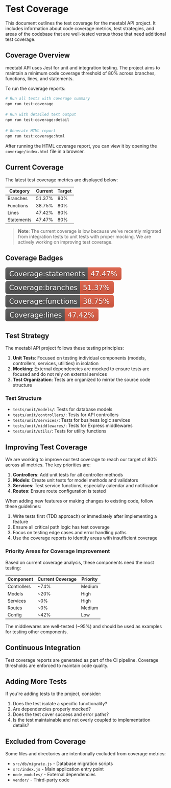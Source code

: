 # Test Coverage

This document outlines the test coverage for the meetabl API project. It includes information about code coverage metrics, test strategies, and areas of the codebase that are well-tested versus those that need additional test coverage.

## Coverage Overview

meetabl API uses Jest for unit and integration testing. The project aims to maintain a minimum code coverage threshold of 80% across branches, functions, lines, and statements.

To run the coverage reports:

```bash
# Run all tests with coverage summary
npm run test:coverage

# Run with detailed text output
npm run test:coverage:detail

# Generate HTML report
npm run test:coverage:html
```

After running the HTML coverage report, you can view it by opening the `coverage/index.html` file in a browser.

## Current Coverage 

The latest test coverage metrics are displayed below:

| Category   | Current | Target |
|------------|---------|--------|
| Branches  | 51.37% | 80%    |
| Functions | 38.75% | 80%    |
| Lines     | 47.42% | 80%    |
| Statements | 47.47% | 80%    |

> **Note**: The current coverage is low because we've recently migrated from integration tests to unit tests with proper mocking. We are actively working on improving test coverage.

## Coverage Badges

![Statements](badges/badge-statements.svg)
![Branches](badges/badge-branches.svg)
![Functions](badges/badge-functions.svg)
![Lines](badges/badge-lines.svg)

## Test Strategy

The meetabl API project follows these testing principles:

1. **Unit Tests**: Focused on testing individual components (models, controllers, services, utilities) in isolation
2. **Mocking**: External dependencies are mocked to ensure tests are focused and do not rely on external services
3. **Test Organization**: Tests are organized to mirror the source code structure

### Test Structure

- `tests/unit/models/`: Tests for database models
- `tests/unit/controllers/`: Tests for API controllers
- `tests/unit/services/`: Tests for business logic services
- `tests/unit/middlewares/`: Tests for Express middlewares
- `tests/unit/utils/`: Tests for utility functions

## Improving Test Coverage

We are working to improve our test coverage to reach our target of 80% across all metrics. The key priorities are:

1. **Controllers**: Add unit tests for all controller methods
2. **Models**: Create unit tests for model methods and validators
3. **Services**: Test service functions, especially calendar and notification
4. **Routes**: Ensure route configuration is tested

When adding new features or making changes to existing code, follow these guidelines:

1. Write tests first (TDD approach) or immediately after implementing a feature
2. Ensure all critical path logic has test coverage
3. Focus on testing edge cases and error handling paths
4. Use the coverage reports to identify areas with insufficient coverage

### Priority Areas for Coverage Improvement

Based on current coverage analysis, these components need the most testing:

| Component              | Current Coverage | Priority |
|------------------------|------------------|----------|
| Controllers            | ~74%             | Medium   |
| Models                 | ~20%             | High     |
| Services               | ~0%              | High     |
| Routes                 | ~0%              | Medium   |
| Config                 | ~42%             | Low      |

The middlewares are well-tested (~95%) and should be used as examples for testing other components.

## Continuous Integration

Test coverage reports are generated as part of the CI pipeline. Coverage thresholds are enforced to maintain code quality.

## Adding More Tests

If you're adding tests to the project, consider:

1. Does the test isolate a specific functionality?
2. Are dependencies properly mocked?
3. Does the test cover success and error paths?
4. Is the test maintainable and not overly coupled to implementation details?

## Excluded from Coverage

Some files and directories are intentionally excluded from coverage metrics:

- `src/db/migrate.js` - Database migration scripts
- `src/index.js` - Main application entry point
- `node_modules/` - External dependencies
- `vendor/` - Third-party code